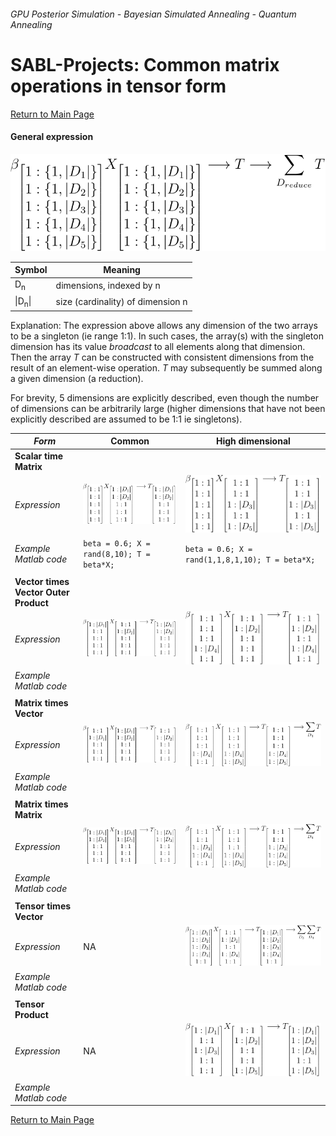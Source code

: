 ###### *GPU Posterior Simulation - Bayesian Simulated Annealing - Quantum Annealing*
# SABL-Projects: Common matrix operations in tensor form
[Return to Main Page](/)
#### General expression

![Tensor](tensormath.svg)


Symbol | Meaning
---- | ------------------------
 D<sub>n</sub>  | dimensions, indexed by n 
 \|D<sub>n</sub>\| | size (cardinality) of dimension n

Explanation:
The expression above allows any dimension of the two arrays to be a singleton (ie range 1:1).  In such cases, the array(s) with the singleton dimension has its value *broadcast* to all elements along that dimension.  Then the array *T* can be constructed with consistent dimensions from the result of an element-wise operation.  *T* may subsequently be summed along a given dimension (a reduction).

For brevity, 5 dimensions are explicitly described, even though the number of dimensions can be arbitrarily large (higher dimensions that have not been explicitly described are assumed to be 1:1 ie singletons).
 
*Form*    | Common | High dimensional
--------- | ------ | ----------------
**Scalar time Matrix** | |
*Expression* | ![Tensor](TensorMath2.svg) | ![Tensor](TensorMath3.svg)
*Example Matlab code* | ```beta = 0.6; X = rand(8,10); T = beta*X;``` | ```beta = 0.6; X = rand(1,1,8,1,10); T = beta*X;```
 | |
**Vector times Vector Outer Product** |  | 
*Expression* | ![Tensor](TensorMath4.svg) | ![Tensor](TensorMath5.svg)
*Example Matlab code* |  |
 | |
**Matrix times Vector** | |
*Expression* | ![Tensor](TensorMath6.svg) | ![Tensor](TensorMath7.svg)
*Example Matlab code*  | |
 | |
**Matrix times Matrix** | |
*Expression* | ![Tensor](TensorMath8.svg) | ![Tensor](TensorMath9.svg)
*Example Matlab code* | |
 | |
**Tensor times Vector** | |
*Expression* | NA | ![Tensor](TensorMath10.svg)
*Example Matlab code* | |
 | |
**Tensor Product** | |
*Expression* | NA | ![Tensor](TensorMath11.svg)
*Example Matlab code* | |

[Return to Main Page](/)
